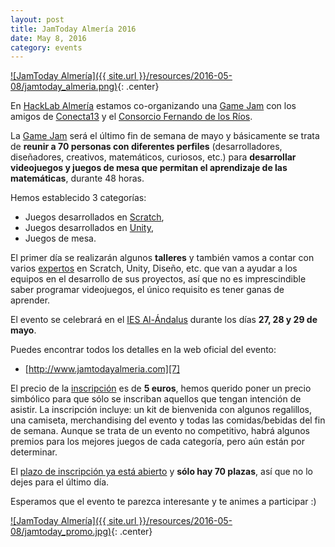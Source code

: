 ```yaml
---
layout: post
title: JamToday Almería 2016
date: May 8, 2016
category: events
---
```


[![JamToday Almería]({{ site.url }}/resources/2016-05-08/jamtoday_almeria.png)][7]{: .center}

En [HackLab Almería][1] estamos co-organizando una [Game Jam][0] con los amigos de [Conecta13][2] y el [Consorcio Fernando de los Ríos][3]. 

La [Game Jam][0] será el último fin de semana de mayo y básicamente se trata de **reunir a 70 personas con diferentes perfiles** (desarrolladores, diseñadores, creativos, matemáticos, curiosos, etc.) para **desarrollar videojuegos y juegos de mesa que permitan el aprendizaje de las matemáticas**, durante 48 horas.

Hemos establecido 3 categorías:   

* Juegos desarrollados en [Scratch][4],  
* Juegos desarrollados en [Unity][5],  
* Juegos de mesa.  

El primer día se realizarán algunos **talleres** y también vamos a contar con varios [expertos][9] en Scratch, Unity, Diseño, etc. que van a ayudar a los equipos en el desarrollo de sus proyectos, así que no es imprescindible saber programar videojuegos, el único requisito es tener ganas de aprender.

El evento se celebrará en el [IES Al-Ándalus][6] durante los días **27, 28 y 29 de mayo**.

Puedes encontrar todos los detalles en la web oficial del evento:

* [http://www.jamtodayalmeria.com][7]

El precio de la [inscripción][8] es de **5 euros**, hemos querido poner un precio simbólico para que sólo se inscriban aquellos que tengan intención de asistir. La inscripción incluye: un kit de bienvenida con algunos regalillos, una camiseta, merchandising del evento y todas las comidas/bebidas del fin de semana. Aunque se trata de un evento no competitivo, habrá algunos premios para los mejores juegos de cada categoría, pero aún están por determinar.

El [plazo de inscripción ya está abierto][8] y **sólo hay 70 plazas**, así que no lo dejes para el último día.

Esperamos que el evento te parezca interesante y te animes a participar :)

[![JamToday Almería]({{ site.url }}/resources/2016-05-08/jamtoday_promo.jpg)][7]{: .center}


[0]: https://es.wikipedia.org/wiki/Game_jam
[1]: http://hacklabalmeria.net
[2]: http://conecta13.com
[3]: http://www.consorciofernandodelosrios.es
[4]: https://scratch.mit.edu
[5]: https://unity3d.com
[6]: https://www.iesalandalus.org
[7]: http://www.jamtodayalmeria.com
[8]: https://www.ticketea.com/entradas-networking-jamtodayalmeria/
[9]: http://www.jamtodayalmeria.com/#expertos
